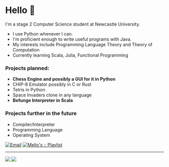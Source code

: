 # Hello 👋

I'm a stage 2 Computer Science student at Newcastle University.

- I use Python whenever I can. 
- I'm proficient enough to write useful programs with Java.
- My interests include Programming Language Theory and Theory of Computation
- Currently learning Scala, Julia, Functional Programming

### Projects planned:
- **Chess Engine and possibly a GUI for it in Python**
- CHIP-8 Emulator possibly in C or Rust
- Tetris in Python
- Space Invaders clone in any language
- **Befunge Interpreter in Scala**

### Projects further in the future
- Compiler/Interpreter
- Programming Language
- Operating System

[![Email](https://img.shields.io/badge/Email-Contact-red?style=for-the-badge&logo=gmail)](mailto:ljllacuna5@gmail.com)
[![Melio's :: Playlist](https://img.shields.io/badge/Spotify-Melio's%20%3A%3A%20Playlist-green?style=for-the-badge&logo=spotify)](https://open.spotify.com/playlist/1Zsp79YdKbeY6YgG7t6IYH)


<hr>

<img align="left" src="https://github-readme-stats.vercel.app/api?username=lestherll&show_icons=true&theme=ocean_dark&hide_border=true"/>

<img align="left" src="https://github-readme-stats.vercel.app/api/top-langs/?username=lestherll&hide_border=true&theme=ocean_dark&hide=dhall,html,brainfuck"/>
